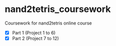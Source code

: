 # nand2tetris_coursework
Coursework for nand2tetris online course

- [X] Part 1 (Project 1 to 6)
- [X] Part 2 (Project 7 to 12)
